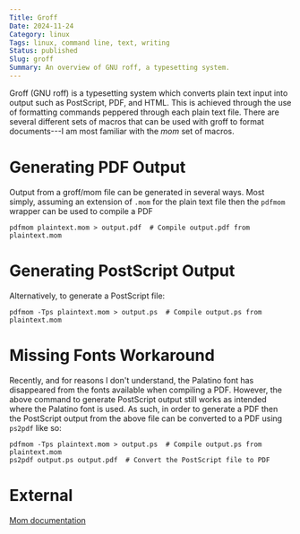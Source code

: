 ```yaml
---
Title: Groff
Date: 2024-11-24
Category: linux
Tags: linux, command line, text, writing
Status: published
Slug: groff
Summary: An overview of GNU roff, a typesetting system.
---
```


Groff (GNU roff) is a typesetting system which converts plain text input into output such as PostScript, PDF, and HTML.  This is achieved through the use of formatting commands peppered through each plain text file.  There are several different sets of macros that can be used with groff to format documents---I am most familiar with the _mom_ set of macros.

# Generating PDF Output
Output from a groff/mom file can be generated in several ways.  Most simply, assuming an extension of `.mom` for the plain text file then the `pdfmom` wrapper can be used to compile a PDF
```shell
pdfmom plaintext.mom > output.pdf  # Compile output.pdf from plaintext.mom
```

# Generating PostScript Output
Alternatively, to generate a PostScript file:
```shell
pdfmom -Tps plaintext.mom > output.ps  # Compile output.ps from plaintext.mom
```

# Missing Fonts Workaround
Recently, and for reasons I don't understand, the Palatino font has disappeared from the fonts available when compiling a PDF.  However, the above command to generate PostScript output still works as intended where the Palatino font is used.  As such, in order to generate a PDF then the PostScript output from the above file can be converted to a PDF using `ps2pdf` like so:
```shell
pdfmom -Tps plaintext.mom > output.ps  # Compile output.ps from plaintext.mom
ps2pdf output.ps output.pdf  # Convert the PostScript file to PDF
```

# External
[Mom documentation](https://www.schaffter.ca/mom/momdoc/toc.html)
